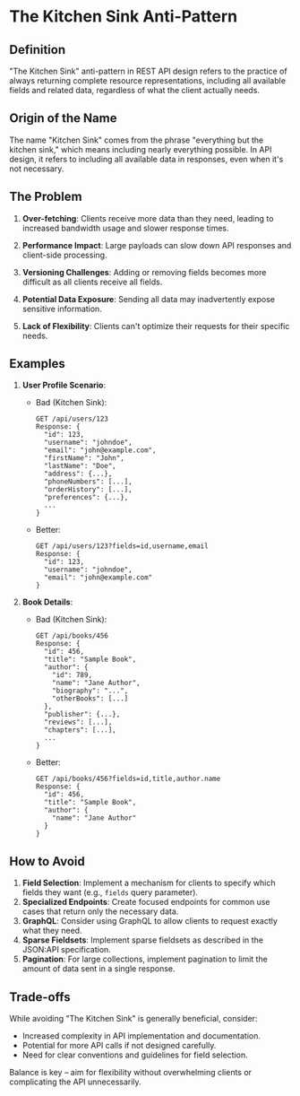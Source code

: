# The Kitchen Sink Anti-Pattern

## Definition
"The Kitchen Sink" anti-pattern in REST API design refers to the practice of always returning complete resource representations, including all available fields and related data, regardless of what the client actually needs.

## Origin of the Name
The name "Kitchen Sink" comes from the phrase "everything but the kitchen sink," which means including nearly everything possible. In API design, it refers to including all available data in responses, even when it's not necessary.

## The Problem
1. **Over-fetching**: Clients receive more data than they need, leading to increased bandwidth usage and slower response times.

2. **Performance Impact**: Large payloads can slow down API responses and client-side processing.

3. **Versioning Challenges**: Adding or removing fields becomes more difficult as all clients receive all fields.

4. **Potential Data Exposure**: Sending all data may inadvertently expose sensitive information.

5. **Lack of Flexibility**: Clients can't optimize their requests for their specific needs.

## Examples
1. **User Profile Scenario**:
   - Bad (Kitchen Sink): 
     ```
     GET /api/users/123
     Response: {
       "id": 123,
       "username": "johndoe",
       "email": "john@example.com",
       "firstName": "John",
       "lastName": "Doe",
       "address": {...},
       "phoneNumbers": [...],
       "orderHistory": [...],
       "preferences": {...},
       ...
     }
     ```
   - Better: 
     ```
     GET /api/users/123?fields=id,username,email
     Response: {
       "id": 123,
       "username": "johndoe",
       "email": "john@example.com"
     }
     ```

2. **Book Details**:
   - Bad (Kitchen Sink):
     ```
     GET /api/books/456
     Response: {
       "id": 456,
       "title": "Sample Book",
       "author": {
         "id": 789,
         "name": "Jane Author",
         "biography": "...",
         "otherBooks": [...]
       },
       "publisher": {...},
       "reviews": [...],
       "chapters": [...],
       ...
     }
     ```
   - Better:
     ```
     GET /api/books/456?fields=id,title,author.name
     Response: {
       "id": 456,
       "title": "Sample Book",
       "author": {
         "name": "Jane Author"
       }
     }
     ```

## How to Avoid
1. **Field Selection**: Implement a mechanism for clients to specify which fields they want (e.g., `fields` query parameter).
2. **Specialized Endpoints**: Create focused endpoints for common use cases that return only the necessary data.
3. **GraphQL**: Consider using GraphQL to allow clients to request exactly what they need.
4. **Sparse Fieldsets**: Implement sparse fieldsets as described in the JSON:API specification.
5. **Pagination**: For large collections, implement pagination to limit the amount of data sent in a single response.

## Trade-offs
While avoiding "The Kitchen Sink" is generally beneficial, consider:
- Increased complexity in API implementation and documentation.
- Potential for more API calls if not designed carefully.
- Need for clear conventions and guidelines for field selection.

Balance is key – aim for flexibility without overwhelming clients or complicating the API unnecessarily.
